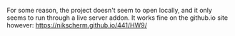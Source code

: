 For some reason, the project doesn't seem to open locally, and it only seems to run through a live server addon.
It works fine on the github.io site however: https://nikscherm.github.io/441/HW9/
